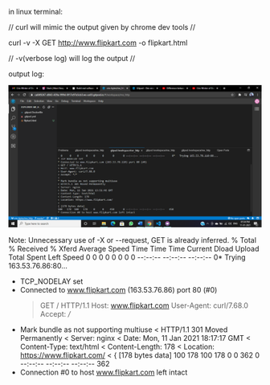 in linux terminal:

// curl will mimic the output given by chrome dev tools //

curl -v -X GET http://www.flipkart.com -o flipkart.html

// -v(verbose log) will log the output //

output log:

<img src="../images/verso_log.png" alt="log"/>

Note: Unnecessary use of -X or --request, GET is already inferred.
% Total % Received % Xferd Average Speed Time Time Time Current
Dload Upload Total Spent Left Speed
0 0 0 0 0 0 0 0 --:--:-- --:--:-- --:--:-- 0\* Trying 163.53.76.86:80...

- TCP_NODELAY set
- Connected to www.flipkart.com (163.53.76.86) port 80 (#0)
  > GET / HTTP/1.1
  > Host: www.flipkart.com
  > User-Agent: curl/7.68.0
  > Accept: _/_

* Mark bundle as not supporting multiuse
  < HTTP/1.1 301 Moved Permanently
  < Server: nginx
  < Date: Mon, 11 Jan 2021 18:17:17 GMT
  < Content-Type: text/html
  < Content-Length: 178
  < Location: https://www.flipkart.com/
  <
  { [178 bytes data]
  100 178 100 178 0 0 362 0 --:--:-- --:--:-- --:--:-- 362
* Connection #0 to host www.flipkart.com left intact
